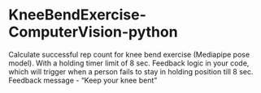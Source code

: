 # KneeBendExercise-ComputerVision-python
Calculate successful rep count for knee bend exercise (Mediapipe  pose model). With a holding timer limit of 8 sec. Feedback logic in your code, which will trigger when a person fails to stay in holding position till 8 sec. Feedback message - “Keep your knee bent”
